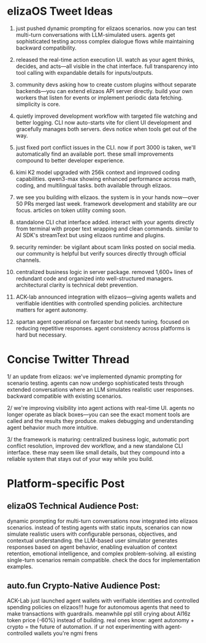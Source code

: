 # elizaOS Tweet Ideas

1. just pushed dynamic prompting for elizaos scenarios. now you can test multi-turn conversations with LLM-simulated users. agents get sophisticated testing across complex dialogue flows while maintaining backward compatibility.

2. released the real-time action execution UI. watch as your agent thinks, decides, and acts—all visible in the chat interface. full transparency into tool calling with expandable details for inputs/outputs.

3. community devs asking how to create custom plugins without separate backends—you can extend elizaos API server directly. build your own workers that listen for events or implement periodic data fetching. simplicity is core.

4. quietly improved development workflow with targeted file watching and better logging. CLI now auto-starts vite for client UI development and gracefully manages both servers. devs notice when tools get out of the way.

5. just fixed port conflict issues in the CLI. now if port 3000 is taken, we'll automatically find an available port. these small improvements compound to better developer experience.

6. kimi K2 model upgraded with 256k context and improved coding capabilities. qwen3-max showing enhanced performance across math, coding, and multilingual tasks. both available through elizaos.

7. we see you building with elizaos. the system is in your hands now—over 50 PRs merged last week. framework development and stability are our focus. articles on token utility coming soon.

8. standalone CLI chat interface added. interact with your agents directly from terminal with proper text wrapping and clean commands. similar to AI SDK's streamText but using elizaos runtime and plugins.

9. security reminder: be vigilant about scam links posted on social media. our community is helpful but verify sources directly through official channels.

10. centralized business logic in server package. removed 1,600+ lines of redundant code and organized into well-structured managers. architectural clarity is technical debt prevention.

11. ACK-lab announced integration with elizaos—giving agents wallets and verifiable identities with controlled spending policies. architecture matters for agent autonomy.

12. spartan agent operational on farcaster but needs tuning. focused on reducing repetitive responses. agent consistency across platforms is hard but necessary.

# Concise Twitter Thread

1/ an update from elizaos: we've implemented dynamic prompting for scenario testing. agents can now undergo sophisticated tests through extended conversations where an LLM simulates realistic user responses. backward compatible with existing scenarios.

2/ we're improving visibility into agent actions with real-time UI. agents no longer operate as black boxes—you can see the exact moment tools are called and the results they produce. makes debugging and understanding agent behavior much more intuitive.

3/ the framework is maturing: centralized business logic, automatic port conflict resolution, improved dev workflow, and a new standalone CLI interface. these may seem like small details, but they compound into a reliable system that stays out of your way while you build.

# Platform-specific Post

## elizaOS Technical Audience Post:
dynamic prompting for multi-turn conversations now integrated into elizaos scenarios. instead of testing agents with static inputs, scenarios can now simulate realistic users with configurable personas, objectives, and contextual understanding. the LLM-based user simulator generates responses based on agent behavior, enabling evaluation of context retention, emotional intelligence, and complex problem-solving. all existing single-turn scenarios remain compatible. check the docs for implementation examples.

## auto.fun Crypto-Native Audience Post:
ACK-Lab just launched agent wallets with verifiable identities and controlled spending policies on elizaos!!! huge for autonomous agents that need to make transactions with guardrails. meanwhile ppl still crying about AI16z token price (-60%) instead of building. real ones know: agent autonomy + crypto = the future of automation. if ur not experimenting with agent-controlled wallets you're ngmi frens